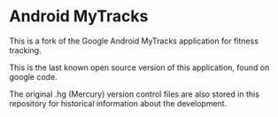 Android MyTracks
================

This is a fork of the Google Android MyTracks application for fitness tracking. 

This is the last known open source version of this application, found on google code.

The original .hg (Mercury) version control files are also stored in this repository for historical information about the development.
